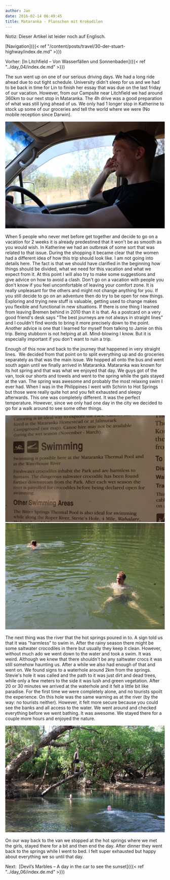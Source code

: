 ```yaml
---
author: Jan
date: 2016-02-14 06:49:45
title: Mataranka - Planschen mit Krokodilen
---
```


Notiz: Dieser Artikel ist leider noch auf Englisch.

[Navigation]({{< ref "/content/posts/travel/30-der-stuart-highway/index.de.md" >}})

Vorher: [In Litchfield – Von Wasserfällen und Sonnenbaden]({{< ref "../day_04/index.de.md" >}})

The sun went up on one of our serious driving days. We had a long ride ahead
due to out tight schedule. University didn't sleep for us and we had to
be back in time for Lin to finish her essay that was due on the last friday of
our vacation. However, from our Campsite near Litchfield we had around 360km to
our next stop in Mataranka. The 4h drive was a good preparation of what was
still lying ahead of us. We only had 1 longer stop in Katherine to stock up
some of our groceries and tell the world where we were (No mobile reception
since Darwin).

![](images/jan.jpg)

When 5 people who never met before get together and decide to go on a vacation
for 2 weeks it is already predestined that it won't be as smooth as you
would wish. In Katherine we had an outbreak of some sort that was related to
that issue. During the shopping it became clear that the women had a different
idea of how this trip should look like. I am not going into details here. The
fact is that we should have clarified in the beginning how things should be
divided, what we need for this vacation and what we expect from it. At this
point I will also try to make some suggestions and give advice on how to avoid
a clash. Don't go on a vacation with people you don't know if you
feel uncomfortable of leaving your comfort zone. It is really unpleasant for
the others and might not change anything for you. If you still decide to go on
an adventure then do try to be open for new things. Exploring and trying new
stuff is valuable, getting used to change makes you flexible and functional in
new situations. If there is one thing I learned from leaving Bremen behind in
2010 than it is that. As a postcard on a very good friend's desk says
"The best journeys are not always in straight lines" and I
couldn't find words to bring it more precisely down to the point. Another
advice is one that I learned for myself from talking to Jamie on this trip.
Being stubborn is not helping at all. Mind-blowing I know. But it is especially
important if you don't want to ruin a trip.

Enough of this now and back to the journey that happened in very straight
lines.  We decided from that point on to split everything up and do groceries
separately as that was the main issue. We hopped all onto the bus and went
south again until we finally arrived in Mataranka. Mataranka was known for its
hot spring and that was what we enjoyed that day. We guys got of the van, took
our shorts and towels and went to the spring while the gals stayed at the van.
The spring was awesome and probably the most relaxing swim I ever had. When I
was in the Philippines I went with Schirin to Hot Springs but those were really
quite hot and you felt exhausted and sleepy afterwards. This one was completely
different. It was the perfect temperature. However, since we only had one day
in the city we decided to go for a walk around to see some other things.

![](images/sign.jpg)
![](images/swimming.jpg)

The next thing was the river that the hot springs poured in to. A sign told us
that it was "harmless" to swim in. After the rainy season there
might be some saltwater crocodiles in there but usually they keep it clean.
However, without much ado we went down to the water and took a swim. It was
weird. Although we knew that there shouldn't be any saltwater crocs it
was still somehow haunting us. After a while we also had enough of that and
went on. We found signs to a waterhole around 2km from the springs.
Stevie's hole it was called and the path to it was just dirt and dead
trees, while only a few meters to the side it was lush and green vegetation.
After 20 or 30 minutes we arrived at the waterhole and it felt a little bit
like paradise. For the first time we were completely alone, and no tourists
spoilt the experience. On this hole was the same warning as at the river (by
the way: no tourists neither). However, it felt more secure because you could
see the banks and all access to the water. We went around and checked
everything before we went bathing. It was awesome. We stayed there for a couple
more hours and enjoyed the nature.

![](images/pond.jpg)

On our way back to the van we stopped at the hot springs where we met the
girls, stayed there for a bit and then end the day. After dinner they went back
to the springs while I went to bed. I felt super exhausted but happy about
everything we so until that day.

Next:  [Devil’s Marbles – A day in the car to see the sunset]({{< ref "../day_06/index.de.md" >}})
